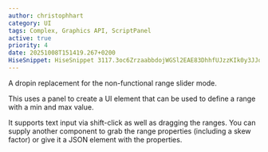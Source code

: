```yaml
---
author: christophhart
category: UI
tags: Complex, Graphics API, ScriptPanel
active: true
priority: 4
date: 20251008T151419.267+0200
HiseSnippet: HiseSnippet 3117.3oc6ZrzaabbdojWGSl2EAE83DhhfUJzzKIk0y3JJqG1pwxVPT1NAFBFK2cH4Du6Na2cnjnaDPNzC8ePQtkSEs+D5sbs2JPOzqEnGJBxEeL2R+lY1GyRsT1Q0tMwvxvRb9dLeey278Z3L3iYXeGryCi7IAAXllVoo2MjZiihngZkpr+n.rVo2PuyHe1f0GXQ701dCsR+L88r76i63Rbvg6Z4ic0t9n.qnHriVoRSeCNckJeAMwOOY0qa4Z4aiy.oocOJwFeKhGgkAc21eLw0cKKG79DOEpmq811T+0otzgfNMstoVfk8ir5iusEmroz0toUz.sRypa1n6hMLsVxoUidlsZ1sk4UasP24VX9ELWr4BsZZ6rz78ladfoKtoCgQC6vrX3HsRW35TmQcFPOxWJf6QhHccw7AMz5.RVBdKpqCeIxgps9.hqSpwJBLcWTwzMszz8d56PbHovyLgui.AJiCUCXooxqdSmS8ZnpdlJpWApTIEU5BRU5c06XGRBXYX35yqqusOCG1yB1mTUEIsZS8FSouNEnvmU2y5Q3sBgAobXLuoYMD7qYVoRkJDea2gNXipJNI0+rnpbjWYVz9CHQH6PLeogrPgbhPQBpPGQXCPrAXTexgXezutyctMJHjFfCYDbT8JpyHWMLpJ79ZTsF52VorGweYTil0fOYcL7IPo3.cbbw6RiHLBEv2R.j5fWFUk6mUsxI0PrvgXP8l8JfFdkyTC6NBYSCFQ76KzyLkC0Kj5on62caD1E6AFrSo0fwyacpW.0GvprDp9w9zt7ODqN8F5ayUZD0+1TF9N9FyTAVlUNoBZbT85UHN9VVH00EGVHZ95O7rXzvenWWbXMzgVtfJkPH3Kk2AUexNnpwO1ROHEBo9a6SX2I.6OonJsX2NvYdpXsBHkIbkeyDWYQJHB3vdIco0TSnvZkpoy8gdPykp2vbt4Wr4RKzn4bllKUC0nQyElqdyEuZyEl2bwEWp0ARQoN+uU77K26DB30zEaRIyebNp+zuqs1c2dCKlEOlKVi2M02.fsA9PHimLBrr9F3nGwnAhkTre.Hsm5h53TA9EeZ6QYYH+z1GQbXCRA7OOt8.Lo+frjqe8ts8TSJOWaHDIc3u+u21x0kdz5vu6B4VAE9s0Wy0EkAHx5P7196FhifpDkzKUBXigOlkjVt7E+d3G9jQXXOIzlbvW9OdQy7f4Pu9288Bnc6mACFdWg5nXSp7T2HxVEekmpMwqc9H+TLA+g1QLbPGxiwpEoNaySzvd8H.DcczMerFO8AOk4Vg3eyPru8Hn30oxyBY3oNCcsX4S6yKNFifqUp4Z44S8Ascjpd8bqVvypJ9t56RX1CJVGmp.cjGY9BPGiqf9l5a1qG1lkofWPeqO4ES4RUweoIz6yaHpCBivgMddz0SvybWOkl9EQSK5+nqokWEK8xPrTooTj+qIk+kzWe.MbXjPzkiGjOJZOPrwliu3ZU92qdekBasa05aWcKL1gWRJAVk+w2t5FXWq7azS+LuJZb1Fw8nCYPyd6XwBE4+u8PuNPDoMFrg9PQYdyOklhWzRN1jOlqDcfCVIFvqKFirQRkSNxFIH0JxPwo.1ZjYbfZXrs9DNnyHiym90wRAZFTTjNymhy41v47NV0F0wiRYCf01KDCWQm7XBgHbsC8+mv3+Gu69VR6vqq2AJeHpqHLA+bwXz8gVrP2.CEV3Vnyp3xe64ewk6Xy.wuObVmn.ZDNu2iGYenerHUf2MBy69YO9VlJ70oVgEh5IqtErHKjmNVrggh8907nC8y45d1E8ZbNK5cgWUz6+xuLgxI5XGhWfKdS+Cwtvwch+5g1.2yZnKKAZde4cn9zfATehs5F8dXHFreebnptW3BZMFKK+O7y60dO3j1VpNs+x12Bb1rB2Qzn94xV7bJ81uPWptHd.H5mtMqL8K2MqT5oTC90kGC3Ukf+IYI3WVjwoOd5aK15ROQp51448XpOY0h5j3IqVbmDPN5ePGS8UUreUl+ezl4Otol2Jtol8vGhC6FuIJAgjvF6LqTpmxWm3W8ke42r5FVdAYI1gSt9uV89X1s.tcyH6ut5FgiFC12j6HuB.PSy3GiU5kAf9W9I1YbeYQFdV1gzGZKun.t+ykDP.aqu31HKquCeLZ7aHf+MRCIkdnsc9o5TL177xXqyKiycdY7pmWFm+7x3BmWFW7oyHulwZCYTOYFPMsc1cSwM5Tpzl9VPjjHVWC60E6.UpjWHgHCROBOLaJ9ejR8czye0mIW7k1T+42Q+JyNKZMjSHM.Q7Qg3.WKaw8DhB32xCpGMTbMh9T+Kmdib4tCR90OTGM6UpvkVT.vNRQdhKoqBHwHF5PqPzNqs2M191nqgt5JkU.u+lex9O7lat8Mt49.tVlq.bQ7c4eQDJ2C3tPFXlQewM+4RssbQg.06AImAA5hMftWip2GRrwwcc3v6NQFRANyLqjvBqKvSX8PrG8PwkedcJCryFs32Wb4J8qC8JK6fHc9LplbyPUEST+5f00cOt.vNms3MmoV7ZVL6w5vgfJjP883tBFbrk4ybQRO6psRjOP0Vvt38Ivo..SNjmwn5sfxnUqgZLWcyZHy5lsjj5DZczZtj99Xm8g4wXS+9fYkOw7gaQCkJvgOv7fZRkxA7ypK1iqy2bmA8gnpnKC++CQSj4FShY.b2Znp1fKUH1opzJT7xL6R4xYlA6qQnp0ykBlOHu5f5Lp49zFEq6Y63CHmh9FESeBGQP8yjsHAECngjGyag0EsJJ7AMO.sL7mVGH3gzynHJmoRYvOsrpq1sv8XFhIeVXUH1yUQuG+VRSvazntIX0GPD1hSpTFJYfO8TtOM3LlwXe6IMkOK6EMmzlgJilGu0VKI9YlhLIPWJwViIaqDnyi2kdzlNvNCGQNEXbS5UEpX4XSzjIVZfioFV+ILb9DM2z+rJ43MhLQeRkSpTPJtcnCivFPSX9LQZtwrhfSo.mbzJUFyg0XBdrY6qhqlu5Lf6aFL4syCayfuQSvMQluJM7IfFcFSsTcNFlP4mFwmkwlAeZnWRHnHVyfOmWQn0hTUPVq5hmqSxxA9E1IgE9aYQD2xmmhhaSSqxSFUXp0Im5fSxOzzGBddJoPbHQPgfDNs5FY.x9xBSQ1TyI5lDUh.gkRj5ter+HPZ7D+QwLmDtIs91tD6GAVtO3Ch2NhFP5w1.ZCON9KtFXPrUZkTPYB3TBUHhxIO3pHnodn6eKWdEfs8CFxLDgOAVg.5zWKgpCFAx6WiSiEuNjm.aREAHHpp.2wKiLEeXTQ9lfUQoGAAcBW4kOsus.ojukOES7RoKOoxXm1buJJwAAbvm39trRGOttVVr7CXA0RrpGXPeDvEHq6Ie5RYobde5ijIYBwrgg97c8xk4sDw3MIjonBFAMUTCOclfIM3TJhHgT7zqlGSHRQZtCQ+pqw4LKFAVVR0HmdTVnDBmSOqiA9Nk7H9RwchZRPUA8QiIGywkiXv3Bi3WjvrNVQX4WfbOdf+2eRKK.ZTBzGDO04H6fbls2+oLslENsiQBHjCOXFokDvYOfuJbjs5wA.caKZnUVRPRXpU4jBiq+7OONtF5pqebHszsrHeWSvoswAfQUlOkKFAYopr7gzkBWUCExW.UQMKrj05BtLrSh7UeedbSIIZCbOfGGo3pCmKoOavLbCXJOJVwLXhfZvU.BoQiC053pybfLeKjXJh5hqGDx0RVH+IfJ0.tI8D9y7bVz5oOfR44ZDusSqBdYmiPtPdUwAZFeoJdim7S4TC8YQT+ZH09WRORBO0ZRtx93rDhBNkZrvownp5qXK6cVVV9uXZ3Keo3Rh0RP.VfDDx3hXD4e6b7GxYt2NW0DUX7R4WSY4jokh9QVeXXDMzHWc+p7FuD8SsGlWGWRSUviq5cC3EbxAtFR1nXT8iF.sVVC8.9YTNPc4lEnCpBecopmAPbAiziH5.JaPxpVbvP4W3B1H9bholD4RHd8aD2hUJ13WYoBdo+rT0jgin.v0ekXGIfPQ9eDoGZDcH5HK3vxLJzlTHSbTY4ZP4s3R6gr7o.pvL2XNGhYIlZtS4Dc5x+Dckdfh4a8rXtB8Eo1SxYLO64VrJt47zKh2wL0VMZjCk+llSgxiFEPG64MmwlJ7XZEu54TJfQUgTBm.nTVJR69IUzx9lN7wGuEwEy+pB+OvFhv6y
---
```


A dropin replacement for the non-functional range slider mode.

This uses a panel to create a UI element that can be used to define a range with a min and max value.

It supports text input via shift-click as well as dragging the ranges. You can supply another component to grab the range properties (including a skew factor) or give it a JSON element with the properties.

